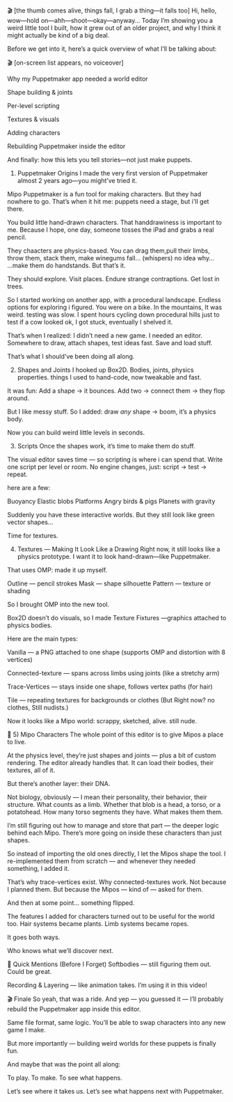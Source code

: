 🎬 [the thumb comes alive, things fall, I grab a thing—it falls too]
Hi, hello, wow—hold on—ahh—shoot—okay—anyway...
Today I’m showing you a weird little tool I built, how it grew out of an older project, and why I think it might actually be kind of a big deal.

Before we get into it, here’s a quick overview of what I’ll be talking about:

🎬 [on-screen list appears, no voiceover]

Why my Puppetmaker app needed a world editor

Shape building & joints

Per-level scripting

Textures & visuals

Adding characters

Rebuilding Puppetmaker inside the editor

And finally: how this lets you tell stories—not just make puppets.

1) Puppetmaker Origins
I made the very first version of Puppetmaker almost 2 years ago—you might’ve tried it.

Mipo Puppetmaker is a fun tool for making characters. But they had nowhere to go.
That’s when it hit me: puppets need a stage, but i'll get there.

You build little hand-drawn characters. That handdrawiness is important to me.
Because I hope, one day, someone tosses the iPad and grabs a real pencil.

They chaacters are physics-based. You can drag them,pull their limbs, throw them, stack them, make winegums fall…
(whispers) no idea why…
...make them do handstands. But that’s it.

They should explore. Visit places. Endure strange contraptions. Get lost in trees.

So I started working on another app, with a procedural landscape.
Endless options for exploring i figured.
You were on a bike. In the mountains, It was weird. testing was slow. I spent hours cycling down procedural hills just to test if a cow looked ok, I got stuck, eventually I shelved it.

That’s when I realized: I didn’t need a new  game. I needed an editor.
Somewhere to draw, attach shapes, test ideas fast. Save and load stuff.

That’s what I should’ve been doing all along.

2) Shapes and Joints
I hooked up Box2D. Bodies, joints, physics properties. things I used to hand-code, now tweakable and fast.

It was fun:
Add a shape → it bounces.
Add two → connect them → they flop around.

But I like messy stuff. So I added: draw *any* shape → boom, it’s a physics body.

Now you can build weird little levels in seconds.

3) Scripts
Once the shapes work, it’s time to make them do stuff.

The visual editor saves time — so scripting is where i can spend that.
Write one script per level or room. No engine changes, just: script → test → repeat.

here are a few:

Buoyancy
Elastic blobs
Platforms
Angry birds & pigs
Planets with gravity

Suddenly you have these interactive worlds. But they still look like green vector shapes…

Time for textures.

4) Textures — Making It Look Like a Drawing
Right now, it still looks like a physics prototype.
I want it to look hand-drawn—like Puppetmaker.

That uses OMP: made it up myself.

Outline — pencil strokes
Mask — shape silhouette
Pattern — texture or shading

So I brought OMP into the new tool.

Box2D doesn’t do visuals, so I made Texture Fixtures —graphics attached to physics bodies.

Here are the main types:

Vanilla — a PNG attached to one shape (supports OMP and distortion with 8 vertices)

Connected-texture — spans across limbs using joints (like a stretchy arm)

Trace-Vertices — stays inside one shape, follows vertex paths (for hair)

Tile — repeating textures for backgrounds or clothes
(But Right now? no clothes, Still nudists.)

Now it looks like a Mipo world: scrappy, sketched, alive. still nude.

🧠 5) Mipo Characters
The whole point of this editor is to give Mipos a place to live.

At the physics level, they’re just shapes and joints — plus a bit of custom rendering.
The editor already handles that. It can load their bodies, their textures, all of it.

But there’s another layer: their DNA.

Not biology, obviously — I mean their personality, their behavior, their structure.
What counts as a limb. Whether that blob is a head, a torso, or a potatohead.
How many torso segments they have. What makes them them.

I’m still figuring out how to manage and store that part — the deeper logic behind each Mipo.
There’s more going on inside these characters than just shapes.

So instead of importing the old ones directly, I let the Mipos shape the tool.
I re-implemented them from scratch — and whenever they needed something, I added it.

That’s why trace-vertices exist. Why connected-textures work.
Not because I planned them.
But because the Mipos — kind of — asked for them.

And then at some point… something flipped.

The features I added for characters turned out to be useful for the world too.
Hair systems became plants. Limb systems became ropes.

It goes both ways.

Who knows what we’ll discover next.

📎 Quick Mentions (Before I Forget)
Softbodies — still figuring them out. Could be great.

Recording & Layering — like animation takes. I’m using it in this video!

🎬 Finale
So yeah, that was a ride.
And yep — you guessed it — I’ll probably rebuild the Puppetmaker app inside this editor.

Same file format, same logic.
You’ll be able to swap characters into any new game I make.

But more importantly — building weird worlds for these puppets is finally fun.

And maybe that was the point all along:

To play.
To make.
To see what happens.

Let’s see where it takes us.
Let’s see what happens next with Puppetmaker.
